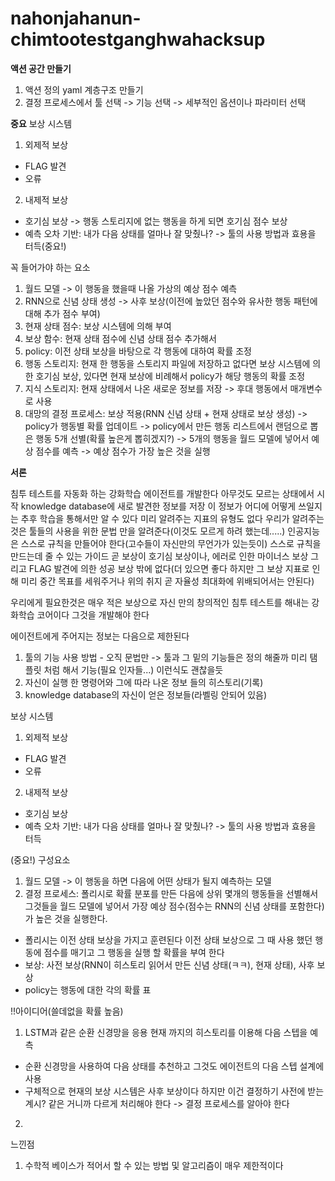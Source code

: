 # nahonjahanun-chimtootestganghwahacksup


**액션 공간 만들기**
1. 액션 정의 yaml 계층구조 만들기
2. 결정 프로세스에서 툴 선택 -> 기능 선택 -> 세부적인 옵션이나 파라미터 선택


**중요**
보상 시스템
1. 외제적 보상
- FLAG 발견
- 오류
2. 내제적 보상
- 호기심 보상 -> 행동 스토리지에 없는 행동을 하게 되면 호기심 점수 보상
- 예측 오차 기반: 내가 다음 상태를 얼마나 잘 맞췄나? -> 툴의 사용 방법과 효용을 터득(중요!)


꼭 들어가야 하는 요소
1. 월드 모델 -> 이 행동을 했을때 나올 가상의 예상 점수 예측
2. RNN으로 신념 상태 생성 -> 사후 보상(이전에 높았던 점수와 유사한 행동 패턴에 대해 추가 점수 부여)
3. 현재 상태 점수: 보상 시스템에 의해 부여 
4. 보상 함수: 현재 상태 점수에 신념 상태 점수 추가해서
5. policy: 이전 상태 보상을 바탕으로 각 행동에 대하여 확률 조정
6. 행동 스토리지: 현재 한 행동을 스토리지 파일에 저장하고 없다면 보상 시스템에 의한 호기심 보상, 있다면 현재 보상에 비례해서 policy가 해당 행동의 확률 조정
7. 지식 스토리지: 현재 상태에서 나온 새로운 정보를 저장 -> 후대 행동에서 매개변수로 사용
8. 대망의 결정 프로세스: 보상 적용(RNN 신념 상태 + 현재 상태로 보상 생성) -> policy가 행동별 확률 업데이트 -> policy에서 만든 행동 리스트에서 랜덤으로 뽑은 행동 5개 선별(확률 높은게 뽑히겠지?) -> 5개의 행동을 월드 모델에 넣어서 예상 점수를 예측 -> 예상 점수가 가장 높은 것을 실행

**서론**

침투 테스트를 자동화 하는 강화학습 에이전트를 개발한다
아무것도 모르는 상태에서 시작
knowledge database에 새로 발견한 정보를 저장 이 정보가 어디에 어떻게 쓰일지는 추후 학습을 통해서만 알 수 있다
미리 알려주는 지표의 유형도 없다
우리가 알려주는 것은 툴들의 사용을 위한 문법 만을 알려준다(이것도 모르게 하려 했는데.....)
인공지능은 스스로 규칙을 만들어야 한다(고수들이 자신만의 무언가가 있는듯이)
스스로 규칙을 만드는데 줄 수 있는 가이드 곧 보상이 호기심 보상이나, 에러로 인한 마이너스 보상 그리고 FLAG 발견에 의한 성공 보상 밖에 없다(더 있으면 좋다 하지만 그 보상 지표로 인해 미리 중간 목표를 세워주거나 위의 취지 곧 자율성 최대화에 위배되어서는 안된다)

우리에게 필요한것은 매우 적은 보상으로 자신 만의 창의적인 침투 테스트를 해내는 강화학습 코어이다
그것을 개발해야 한다

에이전트에게 주어지는 정보는 다음으로 제한된다
1. 툴의 기능 사용 방법 - 오직 문법만 -> 툴과 그 밑의 기능들은 정의 해줄까 미리 탬플릿 처럼 해서 기능(필요 인자들...) 이런식도 괜찮을듯
2. 자신이 실행 한 명령어와 그에 따라 나온 정보 들의 히스토리(기록)
3. knowledge database의 자신이 얻은 정보들(라벨링 안되어 있음)

보상 시스템
1. 외제적 보상
- FLAG 발견
- 오류
2. 내제적 보상
- 호기심 보상
- 예측 오차 기반: 내가 다음 상태를 얼마나 잘 맞췄나? -> 툴의 사용 방법과 효용을 터득

(중요!) 구성요소
1. 월드 모델 -> 이 행동을 하면 다음에 어떤 상태가 될지 예측하는 모델
2. 결정 프로세스: 폴리시로 확률 분포를 만든 다음에 상위 몇개의 행동들을 선별해서 그것들을 월드 모델에 넣어서 가장 예상 점수(점수는 RNN의 신념 상태를 포함한다)가 높은 것을 실행한다.
- 폴리시는 이전 상태 보상을 가지고 훈련된다 이전 상태 보상으로 그 때 사용 했던 행동에 점수를 매기고 그 행동을 실행 할 확률을 부여 한다
- 보상: 사전 보상(RNN이 히스토리 읽어서 만든 신념 상태(ㅋㅋ), 현재 상태), 사후 보상
- policy는 행동에 대한 각의 확률 표

!!아이디어(쓸데없을 확률 높음)
1. LSTM과 같은 순환 신경망을 응용 현재 까지의 히스토리를 이용해 다음 스텝을 예측
- 순환 신경망을 사용하여 다음 상태를 추천하고 그것도 에이전트의 다음 스텝 설계에 사용
- 구체적으로 현재의 보상 시스템은 사후 보상이다 하지만 이건 결정하기 사전에 받는 계시? 같은 거니까 다르게 처리해야 한다 -> 결정 프로세스를 알아야 한다
2. 

느낀점
1. 수학적 베이스가 적어서 할 수 있는 방법 및 알고리즘이 매우 제한적이다




